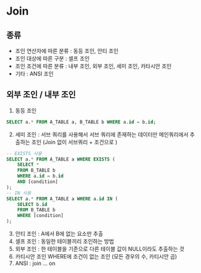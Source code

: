 # Join
## 종류
- 조인 연산자에 따른 분류 : 동등 조인, 안티 조인
- 조인 대상에 따른 구분 : 셀프 조인
- 조인 조건에 따른 분류 : 내부 조인, 외부 조인, 세미 조인, 카타시안 조인
- 기타 : ANSI 조인

## 외부 조인 / 내부 조인
1. 동등 조인 
```sql
SELECT a.* FROM A_TABLE a, B_TABLE b WHERE a.id = b.id;
```
2. 세미 조인 : 서브 쿼리를 사용해서 서브 쿼리에 존재하는 데이터만 메인쿼리에서 추출하는 조인 (Join 없이 서브쿼리 + 조건으로 )
```sql
-- EXISTS 사용
SELECT a.* FROM A_TABLE a WHERE EXISTS (
    SELECT * 
    FROM B_TABLE b
    WHERE a.id = b.id
    AND [condition]
);
-- IN 사용
SELECT a.* FROM A_TABLE a WHERE a.id IN (
    SELECT b.id
    FROM B_TABLE b
    WHERE [condition]
);
```
3. 안티 조인 : A에서 B에 없는 요소만 추출
4. 셀프 조인 : 동일한 테이블끼리 조인하는 방법
5. 외부 조인 : 한 테이블을 기준으로 다른 테이블 값이 NULL이라도 추출하는 것 
6. 카티시안 조인 WHERE에 조건이 없는 조인 (모든 경우의 수, 카티시안 곱)
7. ANSI : join ... on